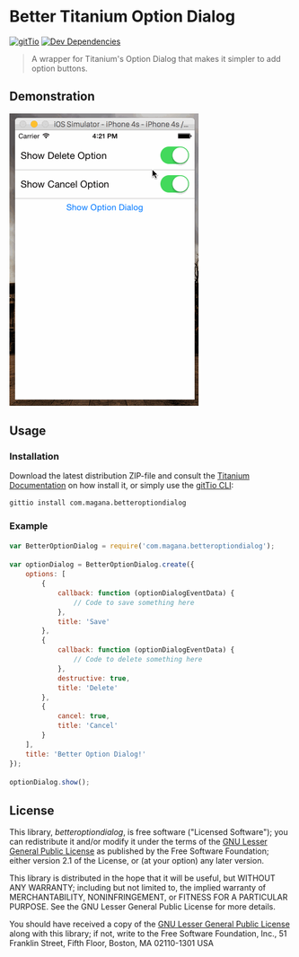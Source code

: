# Better Titanium Option Dialog

[![gitTio](http://gitt.io/badge.svg)](http://gitt.io/component/com.magana.betteroptiondialog)
[![Dev Dependencies](https://david-dm.org/adammagana/ti-better-option-dialog/dev-status.svg?style=flat-square)](https://david-dm.org/adammagana/ti-better-option-dialog#info=devDependencies)

> A wrapper for Titanium's Option Dialog that makes it simpler to add option buttons.

## Demonstration

![Demonstration](demonstration.gif)

## Usage

### Installation

Download the latest distribution ZIP-file and consult the [Titanium Documentation](http://docs.appcelerator.com/titanium/latest/#!/guide/Using_a_Module) on how install it, or simply use the [gitTio CLI](http://gitt.io/cli):

```bash
gittio install com.magana.betteroptiondialog
```

### Example

```javascript
var BetterOptionDialog = require('com.magana.betteroptiondialog');

var optionDialog = BetterOptionDialog.create({
    options: [
        {
            callback: function (optionDialogEventData) {
                // Code to save something here
            },
            title: 'Save'
        },
        {
            callback: function (optionDialogEventData) {
                // Code to delete something here
            },
            destructive: true,
            title: 'Delete'
        },
        {
            cancel: true,
            title: 'Cancel'
        }
    ],
    title: 'Better Option Dialog!'
});

optionDialog.show();
```

## License

This library, *betteroptiondialog*, is free software ("Licensed Software"); you can
redistribute it and/or modify it under the terms of the [GNU Lesser General
Public License](http://www.gnu.org/licenses/lgpl-2.1.html) as published by the
Free Software Foundation; either version 2.1 of the License, or (at your
option) any later version.

This library is distributed in the hope that it will be useful, but WITHOUT ANY
WARRANTY; including but not limited to, the implied warranty of MERCHANTABILITY,
NONINFRINGEMENT, or FITNESS FOR A PARTICULAR PURPOSE. See the GNU Lesser General
Public License for more details.

You should have received a copy of the [GNU Lesser General Public
License](http://www.gnu.org/licenses/lgpl-2.1.html) along with this library; if
not, write to the Free Software Foundation, Inc., 51 Franklin Street, Fifth
Floor, Boston, MA 02110-1301 USA
